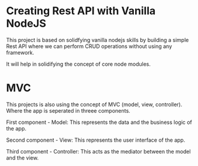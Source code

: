 # Creating Rest API with Vanilla NodeJS

This project is based on solidfying vanilla nodejs skills by building a simple Rest API where we can perform CRUD operations without using any framework. 

It will help in solidifying the concept of core node modules.


# MVC
This projects is also using the concept of MVC (model, view, controller). Where the app is seperated in threee components. 

First component - Model:
This represents the data and the business logic of the app.

Second component - View: 
This represents the user interface of the app.

Third component - Controller: 
This acts as the mediator between the model and the view.